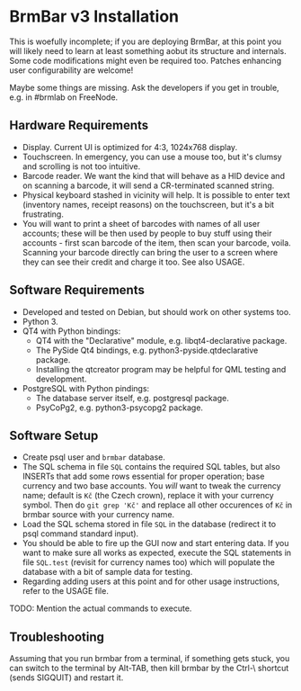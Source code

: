 BrmBar v3 Installation
======================

This is woefully incomplete; if you are deploying BrmBar, at this
point you will likely need to learn at least something aobut its
structure and internals. Some code modifications might even be
required too. Patches enhancing user configurability are welcome!

Maybe some things are missing. Ask the developers if you get in trouble,
e.g. in #brmlab on FreeNode.

Hardware Requirements
---------------------

* Display. Current UI is optimized for 4:3, 1024x768 display.
* Touchscreen. In emergency, you can use a mouse too, but it's
  clumsy and scrolling is not too intuitive.
* Barcode reader. We want the kind that will behave as a HID device
  and on scanning a barcode, it will send a CR-terminated scanned string.
* Physical keyboard stashed in vicinity will help. It is possible
  to enter text (inventory names, receipt reasons) on the touchscreen,
  but it's a bit frustrating.
* You will want to print a sheet of barcodes with names of all user
  accounts; these will be then used by people to buy stuff using their
  accounts - first scan barcode of the item, then scan your barcode,
  voila. Scanning your barcode directly can bring the user to a screen
  where they can see their credit and charge it too. See also USAGE.

Software Requirements
---------------------

* Developed and tested on Debian, but should work on other systems too.
* Python 3.
* QT4 with Python bindings:
  * QT4 with the "Declarative" module, e.g. libqt4-declarative package.
  * The PySide Qt4 bindings, e.g. python3-pyside.qtdeclarative package.
  * Installing the qtcreator program may be helpful for QML testing
    and development.
* PostgreSQL with Python pindings:
  * The database server itself, e.g. postgresql package.
  * PsyCoPg2, e.g. python3-psycopg2 package.

Software Setup
--------------

* Create psql user and `brmbar` database.
* The SQL schema in file `SQL` contains the required SQL tables,
  but also INSERTs that add some rows essential for proper operation;
  base currency and two base accounts.  You *will* want to tweak the
  currency name; default is `Kč` (the Czech crown), replace it with
  your currency symbol. Then do `git grep 'Kč'` and replace all other
  occurences of `Kč` in brmbar source with your currency name.
* Load the SQL schema stored in file `SQL` in the database (redirect
  it to psql command standard input).
* You should be able to fire up the GUI now and start entering data.
  If you want to make sure all works as expected, execute the SQL
  statements in file `SQL.test` (revisit for currency names too) which
  will populate the database with a bit of sample data for testing.
* Regarding adding users at this point and for other usage instructions,
  refer to the USAGE file.

TODO: Mention the actual commands to execute.

Troubleshooting
---------------

Assuming that you run brmbar from a terminal, if something gets
stuck, you can switch to the terminal by Alt-TAB, then kill brmbar
by the Ctrl-\ shortcut (sends SIGQUIT) and restart it.
